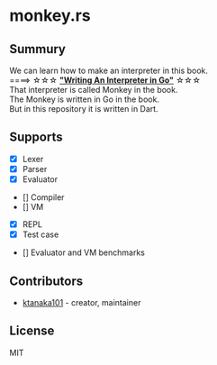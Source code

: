 # monkey.rs

## Summury

We can learn how to make an interpreter in this book.  
====> ☆☆☆ **["Writing An Interpreter in Go"](https://interpreterbook.com/)** ☆☆☆  
That interpreter is called Monkey in the book.  
The Monkey is written in Go in the book.  
But in this repository it is written in Dart.

## Supports

- [x] Lexer
- [x] Parser
- [x] Evaluator
- [] Compiler
- [] VM
- [x] REPL
- [x] Test case
- [] Evaluator and VM benchmarks

## Contributors

- [ktanaka101](https://github.com/ktanaka101) - creator, maintainer

## License

MIT
